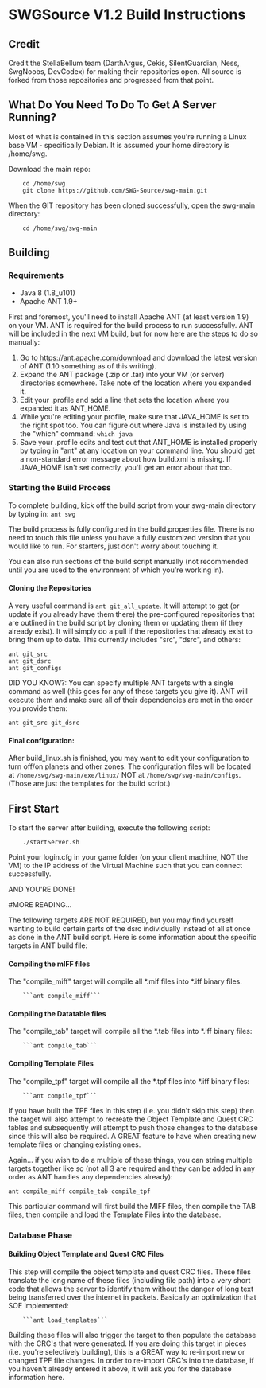 # SWGSource V1.2 Build Instructions

## Credit
Credit the StellaBellum team (DarthArgus, Cekis, SilentGuardian, Ness, SwgNoobs, DevCodex) for making their repositories open.  All source is forked from
those repositories and progressed from that point.

## What Do You Need To Do To Get A Server Running?

Most of what is contained in this section assumes you're running a Linux base VM - specifically Debian.  It is assumed your home directory is /home/swg.

Download the main repo:

		cd /home/swg
		git clone https://github.com/SWG-Source/swg-main.git

When the GIT repository has been cloned successfully, open the swg-main directory:

		cd /home/swg/swg-main

## Building
### Requirements
- Java 8 (1.8_u101)
- Apache ANT 1.9+

First and foremost, you'll need to install Apache ANT (at least version 1.9) on your VM.  ANT is required for the build process to run successfully.  ANT
will be included in the next VM build, but for now here are the steps to do so manually:

1. Go to https://ant.apache.com/download and download the latest version of ANT (1.10 something as of this writing).
2. Expand the ANT package (.zip or .tar) into your VM (or server) directories somewhere.  Take note of the location where you expanded it.
3. Edit your .profile and add a line that sets the location where you expanded it as ANT_HOME.
4. While you're editing your profile, make sure that JAVA_HOME is set to the right spot too.  You can figure out where Java is installed by using the
"which" command:  ```which java```
5. Save your .profile edits and test out that ANT_HOME is installed properly by typing in "ant" at any location on your command line.  You should get a
non-standard error message about how build.xml is missing.  If JAVA_HOME isn't set correctly, you'll get an error about that too.

### Starting the Build Process
To complete building, kick off the build script from your swg-main directory by typing in: ```ant swg```

The build process is fully configured in the build.properties file.  There is no need to touch this file unless you have a fully customized version that you
would like to run.  For starters, just don't worry about touching it.

You can also run sections of the build script manually (not recommended until you are used to the environment of which you're working in).

#### Cloning the Repositories
A very useful command is ```ant git_all_update```.  It will attempt to get (or update if you already have them there) the pre-configured repositories that are
outlined in the build script by cloning them or updating them (if they already exist).  It will simply do a pull if the repositories that already exist to bring
them up to date.  This currently includes "src", "dsrc", and others:

```
ant git_src
ant git_dsrc
ant git_configs
```
DID YOU KNOW?: You can specify multiple ANT targets with a single command as well (this goes for any of these targets you give it).  ANT will execute them and make sure all
of their dependencies are met in the order you provide them:

```
ant git_src git_dsrc
```

#### Final configuration:

After build_linux.sh is finished, you may want to edit your configuration to turn off/on planets and other zones. The configuration files will be located at `/home/swg/swg-main/exe/linux/` NOT at `/home/swg/swg-main/configs`. (Those are just the templates for the build script.)

## First Start
To start the server after building, execute the following script:

		./startServer.sh

Point your login.cfg in your game folder (on your client machine, NOT the VM) to the IP address of the Virtual Machine such that you can connect successfully.

AND YOU'RE DONE!

#MORE READING...

The following targets ARE NOT REQUIRED, but you may find yourself wanting to build certain parts of the dsrc individually instead of all at once as done in the
ANT build script. Here is some information about the specific targets in ANT build file:

#### Compiling the mIFF files
The "compile_miff" target will compile all *.mif files into *.iff binary files.

		```ant compile_miff```

#### Compiling the Datatable files
The "compile_tab" target will compile all the *.tab files into *.iff binary files:

		```ant compile_tab```

#### Compiling Template Files
The "compile_tpf" target will compile all the *.tpf files into *.iff binary files:

		```ant compile_tpf```

If you have built the TPF files in this step (i.e. you didn't skip this step) then the target will also attempt to recreate the Object Template and Quest CRC
tables and subsequently will attempt to push those changes to the database since this will also be required.  A GREAT feature to have when creating new template files
or changing existing ones.

Again... if you wish to do a multiple of these things, you can string multiple targets together like so (not all 3 are required and they can be added in any order as
ANT handles any dependencies already):

```ant compile_miff compile_tab compile_tpf```

This particular command will first build the MIFF files, then compile the TAB files, then compile and load the Template Files into the database.

### Database Phase
#### Building Object Template and Quest CRC Files
This step will compile the object template and quest CRC files.  These files translate the long name of these files (including file path) into a very short code that
allows the server to identify them without the danger of long text being transferred over the internet in packets.  Basically an optimization that SOE implemented:

		```ant load_templates```

Building these files will also trigger the target to then populate the database with the CRC's that were generated.  If you are doing this target in pieces
(i.e. you're selectively building), this is a GREAT way to re-import new or changed TPF file changes.  In order to re-import CRC's into the database, if you haven't
already entered it above, it will ask you for the database information here.
